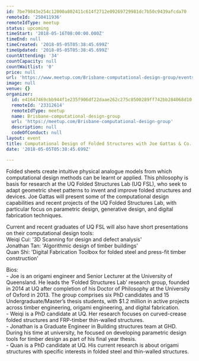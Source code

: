 ```yaml
---
id: 7be79843e254c12000a802411c614f2712e09269729981dc7b50c9439afcda70
remoteId: '250411936'
remoteIdType: meetup
status: upcoming
timeStart: '2018-05-16T08:00:00.000Z'
timeEnd: null
timeCreated: '2018-05-05T05:38:45.699Z'
timeUpdated: '2018-05-05T05:38:45.699Z'
countAttending: '34'
countCapacity: null
countWaitlist: '0'
price: null
url: 'https://www.meetup.com/Brisbane-computational-design-group/events/250411936/'
image: null
venue: {}
organizer:
  id: e41647469cbb944f1e235f906df22daae262c275c8500289ff742bb284068d10
  remoteId: '23312614'
  remoteIdType: meetup
  name: Brisbane-computational-design-group
  url: 'https://meetup.com/Brisbane-computational-design-group'
  description: null
  codeOfConduct: null
layout: event
title: Computational Design of Folded Structures with Joe Gattas & Co. @ Arup
date: '2018-05-05T05:38:45.699Z'

---
```

<p>Folded sheets create intuitive physical analogue models from which computational design methods can be learnt or applied. This philosophy is basis for research at the UQ Folded Structures Lab (UQ FSL), who seek to adapt geometric sheet patterns to invent and improve folded structures and devices. Joe Gattas will present some of the computational design capabilities and recent projects of the UQ Folded Structures Lab, with particular focus on parametric design, generative design, and digital fabrication techniques.</p> <p>Current and recent graduates of UQ FSL will also have short presentations on their computational design tools:<br/>Weiqi Cui: '3D Scanning for design and defect analysis'<br/>Jonathan Tan: 'Algorithmic design of timber buildings'<br/>Quan Shi: 'Digital Fabrication Toolbox for folded steel and press-fit timber construction'</p> <p>Bios:<br/>- Joe is an origami engineer and Senior Lecturer at the University of Queensland. He leads the ‘Folded Structures Lab’ research group, founded in 2014 at UQ after completion of his Doctor of Philosophy at the University of Oxford in 2013. The group comprises six PhD candidates and 15 Undergraduate/Master’s thesis students, with $1.2 million in active projects across timber engineering, origami engineering, and digital fabrication.<br/>- Weiqi is a PhD candidate at UQ. Her research focuses on curved-crease folded structures and FRP-timber thin-walled structures.<br/>- Jonathan is a Graduate Engineer in Building structures team at GHD. During his time at university, he focused on developing parametric design tools for timber design as part of his final year thesis.<br/>- Quan is a PhD candidate at UQ. His current research is about origami structures with specific interests in folded steel and thin-walled structures.</p>
